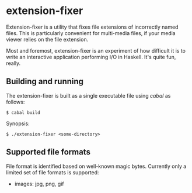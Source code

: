 # extension-fixer

Extension-fixer is a utility that fixes file extensions of incorrectly named
files. This is particularly convenient for multi-media files, if your
media viewer relies on the file extension.

Most and foremost, extension-fixer is an experiment of how difficult it is to write an interactive application performing I/O in Haskell. It's quite fun, really.

## Building and running

The extension-fixer is built as a single executable file using _cabal_ as follows:

    $ cabal build

Synopsis:

    $ ./extension-fixer <some-directory>

## Supported file formats

File format is identified based on well-known magic bytes. Currently only a limited set of file formats is supported:
* images: jpg, png, gif
